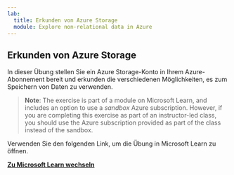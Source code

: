 ```yaml
---
lab:
  title: Erkunden von Azure Storage
  module: Explore non-relational data in Azure
---
```


## <a name="explore-azure-storage"></a>Erkunden von Azure Storage

In dieser Übung stellen Sie ein Azure Storage-Konto in Ihrem Azure-Abonnement bereit und erkunden die verschiedenen Möglichkeiten, es zum Speichern von Daten zu verwenden.

> <bpt id="p1">**</bpt>Note<ept id="p1">**</ept>: The exercise is part of a module on Microsoft Learn, and includes an option to use a <bpt id="p2">*</bpt>sandbox<ept id="p2">*</ept> Azure subscription. However, if you are completing this exercise as part of an instructor-led class, you should use the Azure subscription provided as part of the class instead of the sandbox.

Verwenden Sie den folgenden Link, um die Übung in Microsoft Learn zu öffnen.

**[Zu Microsoft Learn wechseln](https://docs.microsoft.com/learn/modules/explore-provision-deploy-non-relational-data-services-azure/6-exercise-azure-storage#provision-an-azure-storage-account)**
